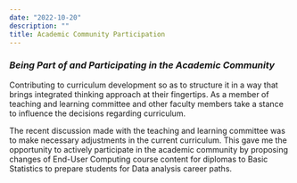 ```yaml
---
date: "2022-10-20"
description: ""
title: Academic Community Participation
---
```



### _Being Part of and Participating in the Academic Community_

Contributing to curriculum development so as to structure it in a way that brings integrated thinking approach at their fingertips. As a member of teaching and learning committee and other faculty members take a stance to influence the decisions regarding curriculum. 

The recent discussion made with the teaching and learning committee was to make necessary adjustments in the current curriculum. This gave me the opportunity to actively participate in the academic community by proposing changes of End-User Computing course content for diplomas to Basic Statistics to prepare students for Data analysis career paths.


